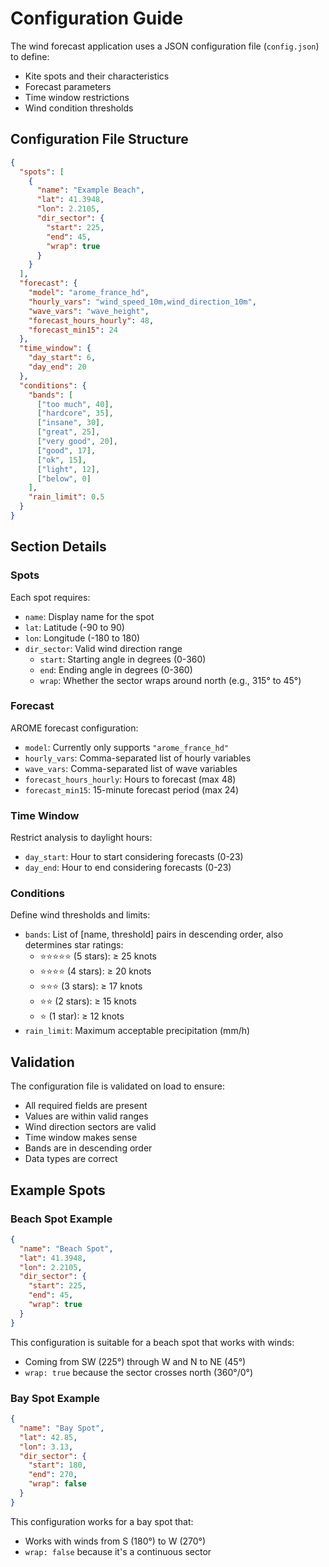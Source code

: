 # Configuration Guide

The wind forecast application uses a JSON configuration file (`config.json`) to define:
- Kite spots and their characteristics
- Forecast parameters
- Time window restrictions
- Wind condition thresholds

## Configuration File Structure

```json
{
  "spots": [
    {
      "name": "Example Beach",
      "lat": 41.3948,
      "lon": 2.2105,
      "dir_sector": {
        "start": 225,
        "end": 45,
        "wrap": true
      }
    }
  ],
  "forecast": {
    "model": "arome_france_hd",
    "hourly_vars": "wind_speed_10m,wind_direction_10m",
    "wave_vars": "wave_height",
    "forecast_hours_hourly": 48,
    "forecast_min15": 24
  },
  "time_window": {
    "day_start": 6,
    "day_end": 20
  },
  "conditions": {
    "bands": [
      ["too much", 40],
      ["hardcore", 35],
      ["insane", 30],
      ["great", 25],
      ["very good", 20],
      ["good", 17],
      ["ok", 15],
      ["light", 12],
      ["below", 0]
    ],
    "rain_limit": 0.5
  }
}
```

## Section Details

### Spots
Each spot requires:
- `name`: Display name for the spot
- `lat`: Latitude (-90 to 90)
- `lon`: Longitude (-180 to 180)
- `dir_sector`: Valid wind direction range
  - `start`: Starting angle in degrees (0-360)
  - `end`: Ending angle in degrees (0-360)
  - `wrap`: Whether the sector wraps around north (e.g., 315° to 45°)

### Forecast
AROME forecast configuration:
- `model`: Currently only supports `"arome_france_hd"`
- `hourly_vars`: Comma-separated list of hourly variables
- `wave_vars`: Comma-separated list of wave variables
- `forecast_hours_hourly`: Hours to forecast (max 48)
- `forecast_min15`: 15-minute forecast period (max 24)

### Time Window
Restrict analysis to daylight hours:
- `day_start`: Hour to start considering forecasts (0-23)
- `day_end`: Hour to end considering forecasts (0-23)

### Conditions
Define wind thresholds and limits:
- `bands`: List of [name, threshold] pairs in descending order, also determines star ratings:
  - ⭐⭐⭐⭐⭐ (5 stars): ≥ 25 knots
  - ⭐⭐⭐⭐ (4 stars): ≥ 20 knots
  - ⭐⭐⭐ (3 stars): ≥ 17 knots
  - ⭐⭐ (2 stars): ≥ 15 knots
  - ⭐ (1 star): ≥ 12 knots
- `rain_limit`: Maximum acceptable precipitation (mm/h)

## Validation

The configuration file is validated on load to ensure:
- All required fields are present
- Values are within valid ranges
- Wind direction sectors are valid
- Time window makes sense
- Bands are in descending order
- Data types are correct

## Example Spots

### Beach Spot Example
```json
{
  "name": "Beach Spot",
  "lat": 41.3948,
  "lon": 2.2105,
  "dir_sector": {
    "start": 225,
    "end": 45,
    "wrap": true
  }
}
```
This configuration is suitable for a beach spot that works with winds:
- Coming from SW (225°) through W and N to NE (45°)
- `wrap: true` because the sector crosses north (360°/0°)

### Bay Spot Example
```json
{
  "name": "Bay Spot",
  "lat": 42.85,
  "lon": 3.13,
  "dir_sector": {
    "start": 180,
    "end": 270,
    "wrap": false
  }
}
```
This configuration works for a bay spot that:
- Works with winds from S (180°) to W (270°)
- `wrap: false` because it's a continuous sector
